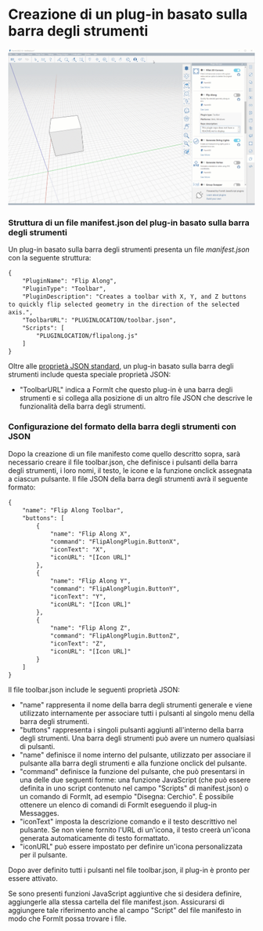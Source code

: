# Creazione di un plug-in basato sulla barra degli strumenti

![](<../../../.gitbook/assets/Toolbar based plugin.gif>)

### Struttura di un file manifest.json del plug-in basato sulla barra degli strumenti

Un plug-in basato sulla barra degli strumenti presenta un file _manifest.json_ con la seguente struttura:

```
{
    "PluginName": "Flip Along",
    "PluginType": "Toolbar",
    "PluginDescription": "Creates a toolbar with X, Y, and Z buttons to quickly flip selected geometry in the direction of the selected axis.",
    "ToolbarURL": "PLUGINLOCATION/toolbar.json",
    "Scripts": [
        "PLUGINLOCATION/flipalong.js"
    ]
}               
```

Oltre alle [proprietà JSON standard](../advanced-development/general-plugin-setup-in-the-manifest.md), un plug-in basato sulla barra degli strumenti include questa speciale proprietà JSON:

* "ToolbarURL" indica a FormIt che questo plug-in è una barra degli strumenti e si collega alla posizione di un altro file JSON che descrive le funzionalità della barra degli strumenti.

### Configurazione del formato della barra degli strumenti con JSON

Dopo la creazione di un file manifesto come quello descritto sopra, sarà necessario creare il file toolbar.json, che definisce i pulsanti della barra degli strumenti, i loro nomi, il testo, le icone e la funzione onclick assegnata a ciascun pulsante. Il file JSON della barra degli strumenti avrà il seguente formato:

```
{
    "name": "Flip Along Toolbar",
    "buttons": [
        {
            "name": "Flip Along X",
            "command": "FlipAlongPlugin.ButtonX",
            "iconText": "X",
            "iconURL": "[Icon URL]"
        },
        {
            "name": "Flip Along Y",
            "command": "FlipAlongPlugin.ButtonY",
            "iconText": "Y",
            "iconURL": "[Icon URL]"
        },
        {
            "name": "Flip Along Z",
            "command": "FlipAlongPlugin.ButtonZ",
            "iconText": "Z",
            "iconURL": "[Icon URL]"
        }
    ]
}               
```

Il file toolbar.json include le seguenti proprietà JSON:

* "name" rappresenta il nome della barra degli strumenti generale e viene utilizzato internamente per associare tutti i pulsanti al singolo menu della barra degli strumenti.
* "buttons" rappresenta i singoli pulsanti aggiunti all'interno della barra degli strumenti. Una barra degli strumenti può avere un numero qualsiasi di pulsanti.
* "name" definisce il nome interno del pulsante, utilizzato per associare il pulsante alla barra degli strumenti e alla funzione onclick del pulsante.
* "command" definisce la funzione del pulsante, che può presentarsi in una delle due seguenti forme: una funzione JavaScript (che può essere definita in uno script contenuto nel campo "Scripts" di manifest.json) o un comando di FormIt, ad esempio "Disegna: Cerchio". È possibile ottenere un elenco di comandi di FormIt eseguendo il plug-in Messagges.
* "iconText" imposta la descrizione comando e il testo descrittivo nel pulsante. Se non viene fornito l'URL di un'icona, il testo creerà un'icona generata automaticamente di testo formattato.
* "iconURL" può essere impostato per definire un'icona personalizzata per il pulsante.

Dopo aver definito tutti i pulsanti nel file toolbar.json, il plug-in è pronto per essere attivato.&#x20;

Se sono presenti funzioni JavaScript aggiuntive che si desidera definire, aggiungerle alla stessa cartella del file manifest.json. Assicurarsi di aggiungere tale riferimento anche al campo "Script" del file manifesto in modo che FormIt possa trovare i file.
